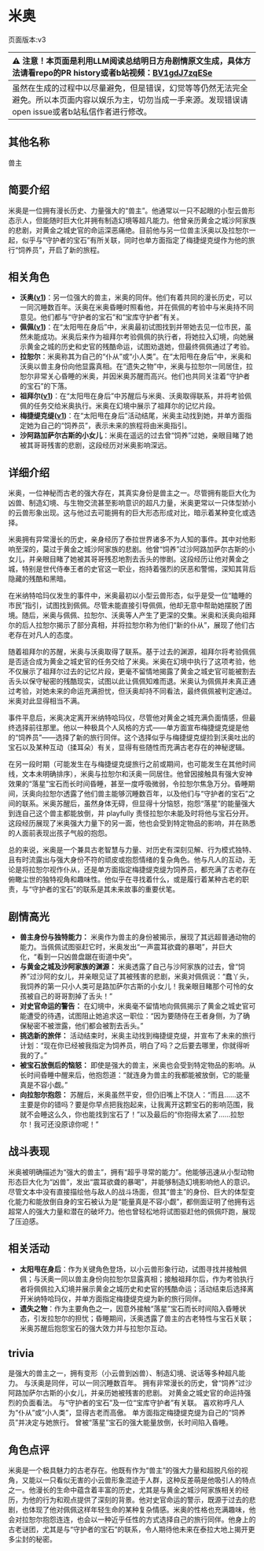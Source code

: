 # 米奥
页面版本:v3
 

| :warning: 注意！本页面是利用LLM阅读总结明日方舟剧情原文生成，具体方法请看repo的PR history或者b站视频：[BV1gdJ7zqESe](https://www.bilibili.com/video/BV1gdJ7zqESe/)         |
|:----------------------------|
| 虽然在生成的过程中以尽量避免，但是错误，幻觉等等仍然无法完全避免。所以本页面内容以娱乐为主，切勿当成一手来源。发现错误请open issue或者b站私信作者进行修改。|



## 其他名称
兽主
## 简要介绍
米奥是一位拥有漫长历史、力量强大的“兽主”。他通常以一只不起眼的小型云兽形态示人，但能随时巨大化并拥有制造幻境等超凡能力。他曾亲历黄金之城沙阿家族的悲剧，对黄金之城史官的命运深恶痛绝。目前他与另一位兽主沃奥以及拉恕尔一起，似乎与“守护者的宝石”有所关联，同时也单方面指定了梅捷缇克缇作为他的旅行“饲养员”，开启了新的旅程。
## 相关角色
-   **沃奥([v1](../chars/extended_char_wo_ao.md))**：另一位强大的兽主，米奥的同伴。他们有着共同的漫长历史，可以一同沉睡数百年。沃奥在米奥昏睡时照看他，并在佩佩的考验中与米奥持不同意见。他们都与“守护者的宝石”和“宝库守护者”有关。
-   **佩佩([v1](../chars/char_4058_pepe.md))**：在“太阳甩在身后”中，米奥最初试图找到并带她去见一位市民，虽然未能成功。米奥后来作为祖拜尔考验佩佩的执行者，将她拉入幻境，向她展示黄金之城的历史和史官的残酷命运，试图劝退她，但最终佩佩通过了考验。
-   **拉恕尔**：米奥称其为自己的“仆从”或“小人类”。在“太阳甩在身后”中，米奥和沃奥以兽主身份向他显露真相。在“遗失之物”中，米奥与拉恕尔一同居住，拉恕尔非常关心昏睡的米奥，并因米奥苏醒而高兴。他们也共同关注着“守护者的宝石”的下落。
-   **祖拜尔([v1](../chars/extended_char_zu_bai_er.md))**：在“太阳甩在身后”中苏醒后与米奥、沃奥取得联系，并将考验佩佩的任务交给米奥执行。米奥在幻境中展示了祖拜尔的记忆片段。
-   **梅捷缇克缇([v1](../chars/extended_char_mei_jie_ti_ke_ti.md))**：在“太阳甩在身后”活动结尾，米奥主动找到她，并单方面指定她为自己的“饲养员”，表示未来的旅程将由米奥指引。
-   **沙阿路加萨尔古斯的小女儿**：米奥在遥远的过去曾“饲养”过她，亲眼目睹了她被其哥哥残害的悲剧，这段经历对米奥影响深远。
## 详细介绍
米奥，一位神秘而古老的强大存在，其真实身份是兽主之一。尽管拥有能巨大化为凶兽、制造幻境、与生物交流甚至影响意识的超凡力量，米奥更常以一只体型娇小的云兽形象出现。这与他过去可能拥有的巨大形态形成对比，暗示着某种变化或选择。

米奥拥有异常漫长的历史，亲身经历了泰拉世界诸多不为人知的事件。其中对他影响至深的，莫过于黄金之城沙阿家族的悲剧。他曾“饲养”过沙阿路加萨尔古斯的小女儿，并亲眼目睹了她被其哥哥残忍地割去舌头的惨剧。这段经历让他对黄金之城，特别是世代侍奉王者的史官这一职业，抱持着强烈的厌恶和警惕，深知其背后隐藏的残酷和黑暗。

在米纳特哈玛仪发生的事件中，米奥最初以小型云兽形态，似乎是受一位“瞌睡的市民”指引，试图找到佩佩。尽管未能直接引导佩佩，他却无意中帮助她摆脱了困境。随后，米奥与佩佩、拉恕尔、沃奥等人产生了更深的交集。米奥和沃奥向祖拜尔的后人拉恕尔揭示了部分真相，并将拉恕尔称为他们“新的仆从”，展现了他们古老存在对凡人的态度。

随着祖拜尔的苏醒，米奥与沃奥取得了联系。基于过去的渊源，祖拜尔将考验佩佩是否适合成为黄金之城史官的任务交给了米奥。米奥在幻境中执行了这项考验，他不仅展示了祖拜尔过去的记忆片段，更毫不留情地揭露了黄金之城史官可能被割去舌头以保守秘密的残酷现实，试图以此让佩佩知难而退。米奥认为佩佩并未真正通过考验，对她未来的命运充满担忧，但沃奥却持不同看法，最终佩佩被判定通过。米奥对此显得相当不满。

事件平息后，米奥决定离开米纳特哈玛仪，尽管他对黄金之城充满负面情感，但最终选择前往那里。他以一种极具个人风格的方式——单方面宣布梅捷缇克缇是他的“饲养员”——选择了新的旅行同伴。这个选择似乎与梅捷缇克缇捡到沃奥吐出的宝石以及某种互动（揉耳朵）有关，显得有些随性而充满古老存在的神秘逻辑。

在另一段时期（可能发生在与梅捷缇克缇旅行之前或期间，也可能发生在其他时间线，文本未明确排序），米奥与拉恕尔和沃奥一同居住。他曾因接触具有强大安神效果的“落星”宝石而长时间昏睡，甚至一度呼吸微弱，令拉恕尔焦急万分。昏睡期间，沃奥向拉恕尔透露了他们兽主能够沉睡数百年，以及他们与“守护者的宝石”之间的联系。米奥苏醒后，虽然身体无碍，但显得十分恼怒，抱怨“落星”的能量强大到连自己这个兽主都能放倒，并 playfully 责怪拉恕尔未能及时将他与宝石分开。这段经历展现了米奥强大力量下的另一面，他也会受到特定物品的影响，并在熟悉的人面前表现出孩子气般的抱怨。

总的来说，米奥是一个兼具古老智慧与力量、对历史有深刻见解、行为模式独特、且有时流露出与强大身份不符的顽皮或抱怨情绪的复杂角色。他与凡人的互动，无论是将拉恕尔视作仆从，还是单方面指定梅捷缇克缇为饲养员，都充满了古老存在俯瞰尘世的独特视角和趣味性。他似乎在寻找着什么，或是履行着某种古老的职责，与“守护者的宝石”的联系是其未来故事的重要伏笔。
## 剧情高光
- **兽主身份与独特能力：** 米奥作为兽主的身份被揭示，展现了其远超普通动物的能力。当佩佩试图驱赶它时，米奥发出“一声震耳欲聋的暴喝”，并巨大化，“看到一只凶兽盘踞在街道中央”。
- **与黄金之城及沙阿家族的渊源：** 米奥透露了自己与沙阿家族的过去，曾“饲养”过沙阿的女儿，并亲眼见证了其被残害的悲剧，米奥对佩佩说：“蠢丫头，我饲养的第一只小人类可是路加萨尔古斯的小女儿！我亲眼目睹那个可怜的女孩被自己的哥哥割掉了舌头！”
- **对史官命运的警告：** 在幻境中，米奥毫不留情地向佩佩揭示了黄金之城史官可能遭受的待遇，试图阻止她追求这一职位：“因为要随侍在王者身侧，为了确保秘密不被泄露，他们都会被割去舌头。”
- **挑选新的旅伴：** 活动结束时，米奥主动找到梅捷缇克缇，并宣布了未来的旅行计划：“现在你已经被我指定为饲养员，明白了吗？之后要去哪里，你就得听我的了。”
- **被宝石放倒后的恼怒：** 即使是强大的兽主，米奥也会受到特定物品的影响。从长时间昏睡中醒来后，他抱怨道：“就连身为兽主的我都能被放倒，它的能量真是不容小觑。”
- **向拉恕尔抱怨：** 苏醒后，米奥虽然平安，但仍旧嘴上不饶人：“而且......这不主要是你的错吗？要是你早点把我抱起来，让我离开这颗宝石的影响范围，我就不会睡这么久，你也能找到宝石了！”以及最后的“你抱得太紧了......拉恕尔！我可还没原谅你呢！”
## 战斗表现
米奥被明确描述为“强大的兽主”，拥有“超乎寻常的能力”。他能够迅速从小型动物形态巨大化为“凶兽”，发出“震耳欲聋的暴喝”，并能够制造幻境影响他人的意识。尽管文本中没有直接描绘他与敌人的战斗场面，但其“兽主”的身份、巨大的体型变化能力和能放倒自身的宝石被认为是“能量真是不容小觑”，都侧面证明了他拥有远超常人的强大力量和潜在的破坏力。他也曾轻松地将试图驱赶他的佩佩吓跑，展现了压迫感。
## 相关活动
-   **太阳甩在身后**：作为关键角色登场，以小云兽形象行动，试图寻找并接触佩佩；与沃奥一同以兽主身份向拉恕尔显露真相；接触祖拜尔后，作为考验执行者将佩佩拉入幻境并展示黄金之城历史和史官的残酷命运；活动结束后选择离开米纳特哈玛仪，并单方面指定梅捷缇克缇为新的旅行同伴。
-   **遗失之物**：作为主要角色之一，因意外接触“落星”宝石而长时间陷入昏睡状态，引发拉恕尔的担忧；昏睡期间，沃奥透露了兽主的古老特性与宝石关联；米奥苏醒后抱怨宝石的强大效力并与拉恕尔互动。
## trivia
是强大的兽主之一，拥有变形（小云兽到凶兽）、制造幻境、说话等多种超凡能力。
与沃奥是同伴，可以一同沉睡数百年。
拥有非常漫长的历史，曾“饲养”过沙阿路加萨尔古斯的小女儿，并亲历她被残害的悲剧。
对黄金之城史官的命运持强烈的负面看法。
与“守护者的宝石”及一位“宝库守护者”有关联。
喜欢称呼凡人为“仆从”或“小人类”，显得古老而高傲。
单方面指定梅捷缇克缇为自己的“饲养员”并决定与她旅行。
曾被“落星”宝石的强大能量放倒，长时间陷入昏睡。
## 角色点评
米奥是一个极具魅力的古老存在。他既有作为“兽主”的强大力量和超脱凡俗的视角，又能以一只看似无害的小云兽形象混迹于人群，这种反差萌是他吸引人的特点之一。他漫长的生命中蕴含着丰富的历史，尤其是与黄金之城沙阿家族相关的经历，为他的行为和观点提供了深刻的背景。他对史官命运的警示，既源于过去的悲剧，也体现了他对佩佩这样年轻生命的某种复杂情感。米奥的性格也充满趣味，他会对拉恕尔抱怨连连，也会以一种近乎任性的方式选择自己的旅行同伴。他身上的古老谜团，尤其是与“守护者的宝石”的联系，令人期待他未来在泰拉大地上揭开更多尘封的秘密。